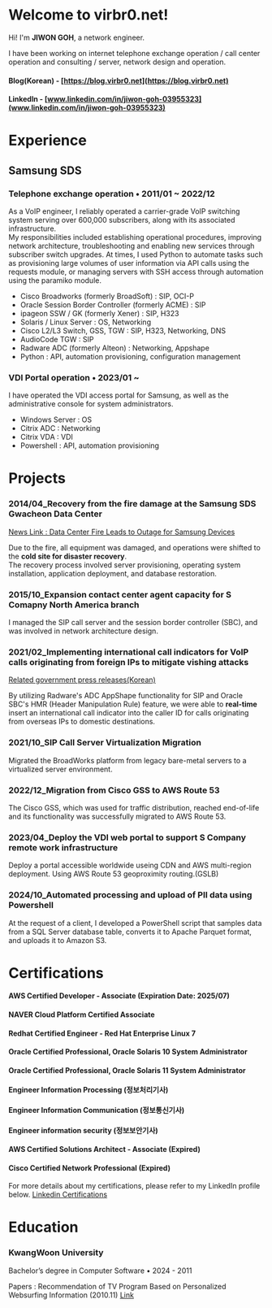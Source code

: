 # Welcome to virbr0.net!

Hi! I'm **JIWON GOH**, a network engineer.

I have been working on internet telephone exchange operation / call center operation and consulting / server, network design and operation.



#### Blog(Korean) - [https://blog.virbr0.net](https://blog.virbr0.net)
#### LinkedIn - [www.linkedin.com/in/jiwon-goh-03955323](www.linkedin.com/in/jiwon-goh-03955323)

# Experience

## Samsung SDS
### Telephone exchange operation  • 2011/01 ~ 2022/12

As a VoIP engineer, I reliably operated a carrier-grade VoIP switching system serving over 600,000 subscribers, along with its associated infrastructure.  
My responsibilities included establishing operational procedures, improving network architecture, troubleshooting and enabling new services through subscriber switch upgrades.
At times, I used Python to automate tasks such as provisioning large volumes of user information via API calls using the requests module, or managing servers with SSH access through automation using the paramiko module.

- Cisco Broadworks (formerly BroadSoft) : SIP, OCI-P
- Oracle Session Border Controller (formerly ACME) : SIP
- ipageon SSW / GK (formerly Xener) : SIP, H323
- Solaris / Linux Server : OS, Networking
- Cisco L2/L3 Switch, GSS, TGW : SIP, H323, Networking, DNS
- AudioCode TGW : SIP
- Radware ADC (formerly Alteon) : Networking, Appshape
- Python : API, automation provisioning, configuration management

### VDI Portal operation  • 2023/01 ~ 

I have operated the VDI access portal for Samsung, as well as the administrative console for system administrators.

- Windows Server : OS
- Citrix ADC : Networking
- Citrix VDA : VDI
- Powershell : API, automation provisioning

# Projects

### 2014/04_Recovery from the fire damage at the Samsung SDS Gwacheon Data Center
[News Link : Data Center Fire Leads to Outage for Samsung Devices](https://www.datacenterknowledge.com/outages/data-center-fire-leads-to-outage-for-samsung-devices)

Due to the fire, all equipment was damaged, and operations were shifted to the **cold site for disaster recovery**.  
The recovery process involved server provisioning, operating system installation, application deployment, and database restoration.

### 2015/10_Expansion contact center agent capacity for S Comapny  North America branch 

I managed the SIP call server and the session border controller (SBC), and was involved in network architecture design.

### 2021/02_Implementing international call indicators for VoIP calls originating from foreign IPs to mitigate vishing attacks
[Related government press releases(Korean)](https://www.msit.go.kr/bbs/view.do?sCode=user&mId=113&mPid=112&pageIndex=1&bbsSeqNo=94&nttSeqNo=3179884&searchOpt=ALL&searchTxt=%EB%B3%B4%EC%9D%B4%EC%8A%A4)

By utilizing Radware's ADC AppShape functionality for SIP and Oracle SBC's HMR (Header Manipulation Rule) feature, we were able to **real-time** insert an international call indicator into the caller ID for calls originating from overseas IPs to domestic destinations.

### 2021/10_SIP Call Server Virtualization Migration

Migrated the BroadWorks platform from legacy bare-metal servers to a virtualized server environment.

### 2022/12_Migration from Cisco GSS to AWS Route 53

The Cisco GSS, which was used for traffic distribution, reached end-of-life and its functionality was successfully migrated to AWS Route 53.

### 2023/04_Deploy the VDI web portal to support S Company remote work infrastructure

Deploy a portal accessible worldwide useing CDN and AWS multi-region deployment. Using AWS Route 53 geoproximity routing.(GSLB)

### 2024/10_Automated processing and upload of PII data using Powershell

At the request of a client, I developed a PowerShell script that samples data from a SQL Server database table, converts it to Apache Parquet format, and uploads it to Amazon S3.

# Certifications

#### AWS Certified Developer - Associate (Expiration Date: 2025/07) 
#### NAVER Cloud Platform Certified Associate
#### Redhat Certified Engineer - Red Hat Enterprise Linux 7
#### Oracle Certified Professional, Oracle Solaris 10 System Administrator
#### Oracle Certified Professional, Oracle Solaris 11 System Administrator
#### Engineer Information Processing (정보처리기사)
#### Engineer Information Communication (정보통신기사)
#### Engineer information security (정보보안기사)
#### AWS Certified Solutions Architect - Associate (Expired)
#### Cisco Certified Network Professional (Expired)

For more details about my certifications, please refer to my LinkedIn profile below.
[Linkedin Certifications](https://www.linkedin.com/in/jiwon-goh-03955323/details/certifications/)

# Education

### KwangWoon University 
Bachelor’s degree in Computer Software • 2024 - 2011

Papers : Recommendation of TV Program Based on Personalized Websurfing Information (2010.11) [Link](https://www.dbpia.co.kr/journal/articleDetail?nodeId=NODE01548277)
